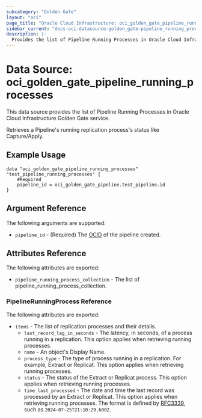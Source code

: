 ```yaml
---
subcategory: "Golden Gate"
layout: "oci"
page_title: "Oracle Cloud Infrastructure: oci_golden_gate_pipeline_running_processes"
sidebar_current: "docs-oci-datasource-golden_gate-pipeline_running_processes"
description: |-
  Provides the list of Pipeline Running Processes in Oracle Cloud Infrastructure Golden Gate service
---
```


# Data Source: oci_golden_gate_pipeline_running_processes
This data source provides the list of Pipeline Running Processes in Oracle Cloud Infrastructure Golden Gate service.

Retrieves a Pipeline's running replication process's status like Capture/Apply.


## Example Usage

```hcl
data "oci_golden_gate_pipeline_running_processes" "test_pipeline_running_processes" {
	#Required
	pipeline_id = oci_golden_gate_pipeline.test_pipeline.id
}
```

## Argument Reference

The following arguments are supported:

* `pipeline_id` - (Required) The [OCID](https://docs.cloud.oracle.com/iaas/Content/General/Concepts/identifiers.htm) of the pipeline created. 


## Attributes Reference

The following attributes are exported:

* `pipeline_running_process_collection` - The list of pipeline_running_process_collection.

### PipelineRunningProcess Reference

The following attributes are exported:

* `items` - The list of replication processes and their details. 
	* `last_record_lag_in_seconds` - The latency, in seconds, of a process running in a replication. This option applies when retrieving running processes. 
	* `name` - An object's Display Name. 
	* `process_type` - The type of process running in a replication. For example, Extract or Replicat. This option applies when retrieving running processes. 
	* `status` - The status of the Extract or Replicat process. This option applies when retrieving running processes. 
	* `time_last_processed` - The date and time the last record was processed by an Extract or Replicat. This option applies when retrieving running processes. The format is defined by [RFC3339](https://tools.ietf.org/html/rfc3339), such as `2024-07-25T21:10:29.600Z`. 

